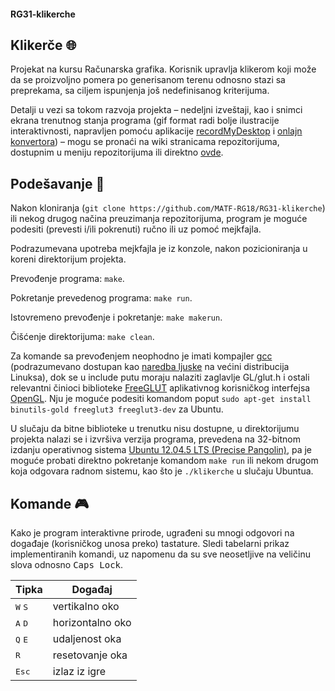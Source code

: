 #### RG31-klikerche

## Klikerče :globe_with_meridians:
Projekat na kursu Računarska grafika. Korisnik upravlja klikerom koji može da se proizvoljno pomera po generisanom terenu odnosno stazi sa preprekama, sa ciljem ispunjenja još nedefinisanog kriterijuma.

Detalji u vezi sa tokom razvoja projekta – nedeljni izveštaji, kao i snimci ekrana trenutnog stanja programa (gif format radi bolje ilustracije interaktivnosti, napravljen pomoću aplikacije [recordMyDesktop](http://recordmydesktop.sourceforge.net/about.php) i [onlajn konvertora](http://www.videotogifs.com/ogv-to-gif.html)) – mogu se pronaći na wiki stranicama repozitorijuma, dostupnim u meniju repozitorijuma ili direktno [ovde](https://github.com/MATF-RG18/RG31-klikerche/wiki).

## Podešavanje :memo:
Nakon kloniranja (`git clone https://github.com/MATF-RG18/RG31-klikerche`) ili nekog drugog načina preuzimanja repozitorijuma, program je moguće podesiti (prevesti i/ili pokrenuti) ručno ili uz pomoć mejkfajla.

Podrazumevana upotreba mejkfajla je iz konzole, nakon pozicioniranja u koreni direktorijum projekta.

Prevođenje programa: `make`.

Pokretanje prevedenog programa: `make run`.

Istovremeno prevođenje i pokretanje: `make makerun`.

Čišćenje direktorijuma: `make clean`.

Za komande sa prevođenjem neophodno je imati kompajler [gcc](https://gcc.gnu.org/) (podrazumevano dostupan kao [naredba ljuske](http://man7.org/linux/man-pages/man1/gcc.1.html) na većini distribucija Linuksa), dok se u include putu moraju nalaziti zaglavlje GL/glut.h i ostali relevantni činioci biblioteke [FreeGLUT](http://freeglut.sourceforge.net/) aplikativnog korisničkog interfejsa [OpenGL](https://www.opengl.org/). Nju je moguće podesiti komandom poput `sudo apt-get install binutils-gold freeglut3 freeglut3-dev` za Ubuntu.

U slučaju da bitne biblioteke u trenutku nisu dostupne, u direktorijumu projekta nalazi se i izvršiva verzija programa, prevedena na 32-bitnom izdanju operativnog sistema [Ubuntu 12.04.5 LTS (Precise Pangolin)](http://releases.ubuntu.com/12.04/), pa je moguće probati direktno pokretanje komandom `make run` ili nekom drugom koja odgovara radnom sistemu, kao što je `./klikerche` u slučaju Ubuntua.

## Komande :video_game:
Kako je program interaktivne prirode, ugrađeni su mnogi odgovori na događaje (korisničkog unosa preko) tastature. Sledi tabelarni prikaz implementiranih komandi, uz napomenu da su sve neosetljive na veličinu slova odnosno <kbd>Caps Lock</kbd>.

Tipka | Događaj
----- | ------
<kbd>W</kbd> <kbd>S</kbd> | vertikalno oko
<kbd>A</kbd> <kbd>D</kbd> | horizontalno oko
<kbd>Q</kbd> <kbd>E</kbd> | udaljenost oka
<kbd>R</kbd> | resetovanje oka
<kbd>Esc</kbd> | izlaz iz igre
